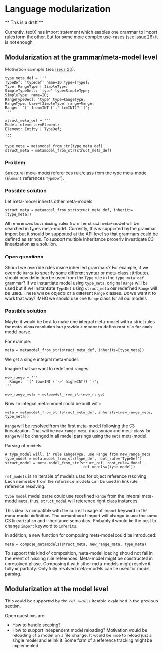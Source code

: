 # Language modularization

** This is a draft **

Currently, textX has [import
statement](http://igordejanovic.net/textX/grammar/#grammar-modularization)
which enables one grammar to import rules form the other. But for some more
complex use-cases (see [issue 26](https://github.com/igordejanovic/textX/issues/26))
it is not enough.


## Modularization at the grammar/meta-model level


Motivation example (see [issue 26](https://github.com/igordejanovic/textX/issues/26)).


    type_meta_def = '''
    TypeDef: 'typedef' name=ID type=[Type];
    Type: RangeType | SimpleType;
    SimpleTypeDecl: 'type' type=SimpleType;
    SimpleType: name=ID;
    RangeTypeDecl: 'type' type=RangeType;
    RangeType: base=[SimpleType] range=Range;
    Range:  '[' from=INT (':' to=INT)? ']';
    '''

    struct_meta_def = '''
    Model: elements+=Element;
    Element: Entity | TypeDef;
    ...
    '''

    type_meta = metamodel_from_str(type_meta_def)
    struct_meta = metamodel_from_str(struct_meta_def)


###  Problem

Structural meta-model references rule/class from the type meta-model
(`Element` references `TypeDef`).


### Possible solution

Let meta-model inherits other meta-models

    struct_meta = metamodel_from_str(struct_meta_def, inherits=[type_meta])

All referenced but missing rules from the struct meta-model will be
searched in types meta-model. Currently, this is supported by the
grammar import but it should be supported at the API level so that grammars
could be defined as strings. To support multiple inheritance properly
investigate C3 linearization as a solution.


### Open questions

Should we override rules inside inherited grammars? For example, if we
override `Range` to specify some different syntax or meta-class attributes,
should new definition be used from the `Type` rule in the `type_meta_def`
grammar?  If we instantiate model using `type_meta`, original `Range` will
be used but if we instantiate `TypeDef` using `struct_meta` our redefined
`Range` will be used. These will be objects of a different `Range` classes.
Do we want it to work that way? IMHO we should use one `Range` class for
all our models.


### Possible solution

Maybe it would be best to make one integral meta-model with a strict rules
for meta-class resolution but provide a means to define root rule for each
model parse.

For example:
  
    meta = metamodel_from_str(struct_meta_def, inherits=[type_meta])

We get a single integral meta-model. 

Imagine that we want to redefined ranges:

    new_range = '''
      Range:  '(' low=INT ('->' high=INT)? ')';
    '''

    new_range_meta = metamodel_from_str(new_range)

Now an integral meta-model could be built with:

    meta = metamodel_from_str(struct_meta_def, inherits=[new_range_meta, type_meta])


`Range` will be resolved from the first meta-model following the C3
linearization.  That will be `new_range_meta`, thus syntax and meta-class for
`Range` will be changed in all model parsings using the `meta` meta-model.

Parsing of models:

    # type_model will, in rule RangeType, use Range from new_range_meta
    type_model = meta.model_from_str(type_def, root_rule='TypeDef')
    struct_model = meta.model_from_str(struct_def, root_rule='Model',
                                        ref_models=[type_model])

`ref_models` is an iterable of models used for object reference resolving.
Each nameable from the reference models can be used in link rule reference
resolving.

`type_model` model parse could use redefined `Range` from the integral
meta-model `meta`, thus, `struct_model` will reference right class instances.

This idea is compatible with the current usage of `import` keyword in the
meta-model definition. The semantics of import will change to use the same C3
linearization and inheritance semantics. Probably it would be the best to
change `import` keyword to `inherits`.

In addition, a new function for composing meta-model could be introduced:

    meta = compose_metamodels(struct_meta, new_range_meta, type_meta)

To support this kind of composition, meta-model loading should not fail in the
event of missing rule references. Meta-model might be constructed in unresolved
phase. Composing it with other meta-models might resolve it fully or
partially. Only fully resolved meta-models can be used for model parsing.


## Modularization at the model level

This could be supported by the `ref_models` iterable explained in the previous
section.

Open questions are:
 - How to handle scoping?
 - How to support independent model reloading? Motivation would be reloading of
   a model on a file change. It would be nice to reload just a single model and
   relink it. Some form of a reference tracking might be implemented.


